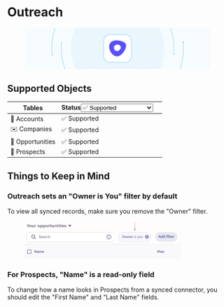 # Outreach

<figure><img src="../.gitbook/assets/Website Refresh Gitbook Cover (1).jpg" alt=""><figcaption></figcaption></figure>

## Supported Objects

<table><thead><tr><th>Tables</th><th>Status<select><option value="e06f8215296841cbb9b56300554bc898" label="✅ Supported" color="blue"></option><option value="26a18353ef33429b8325cf29bcbeeb54" label="➡️ Supported (1-way)" color="blue"></option><option value="17ee2063f0304528872db331d6c89a93" label="✅ Supported (as JSON)" color="blue"></option><option value="c915e2668c0b48a88fada9c39263f0c1" label="✖️ Not supported" color="blue"></option></select></th><th data-hidden></th></tr></thead><tbody><tr><td>👤 Accounts</td><td><span data-option="e06f8215296841cbb9b56300554bc898">✅ Supported</span></td><td></td></tr><tr><td>✉️ Companies</td><td><span data-option="e06f8215296841cbb9b56300554bc898">✅ Supported</span></td><td></td></tr><tr><td>🤝 Opportunities</td><td><span data-option="e06f8215296841cbb9b56300554bc898">✅ Supported</span></td><td></td></tr><tr><td>👥 Prospects</td><td><span data-option="e06f8215296841cbb9b56300554bc898">✅ Supported</span></td><td></td></tr></tbody></table>

## Things to Keep in Mind

### Outreach sets an "Owner is You" filter by default&#x20;

To view all synced records, make sure you remove the "Owner" filter.&#x20;

<figure><img src="../.gitbook/assets/sfalkafksllaksf.png" alt="" width="357"><figcaption></figcaption></figure>

### For Prospects, "Name" is a read-only field

To change how a name looks in Prospects from a synced connector, you should edit the "First Name" and "Last Name" fields.
